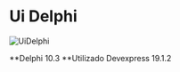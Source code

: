 # Ui Delphi

![UiDelphi](https://user-images.githubusercontent.com/67447102/129811785-033d6306-a408-4dd0-8050-c4a385d080d5.gif)

**Delphi 10.3
**Utilizado Devexpress 19.1.2


